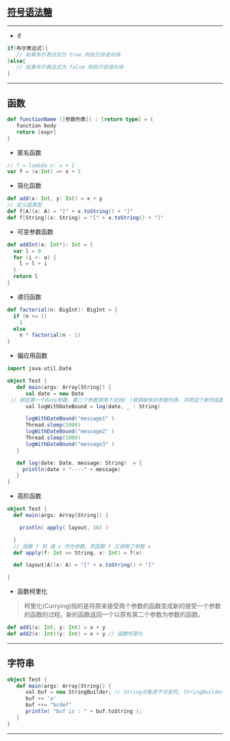 
## [符号语法糖][1]
---

- if
```scala
if(布尔表达式){
   // 如果布尔表达式为 true 则执行该语句块
}else{
   // 如果布尔表达式为 false 则执行该语句块
}

```
---
## 函数
```scala
def functionName ([参数列表]) : [return type] = {
   function body
   return [expr]
}
```
- 匿名函数
```scala
// f = lambda x: x + 1
var f = (x:Int) => x + 1
```
- 简化函数
```scala
def add(x: Int, y: Int) = x + y
// 定义超类型
def f[A](x: A) = "[" + x.toString() + "]"
def f[String](x: String) = "[" + x.toString() + "]"
```
- 可变参数函数
```scala
def addInt(a: Int*): Int = {
  var l = 0
  for (i <- a) {
    l = l + i
  }
  return l
}
```
- 递归函数
```scala
def factorial(n: BigInt): BigInt = {
  if (n <= 1)
    1
  else
    n * factorial(n - 1)
}
```

- 偏应用函数
```scala
import java.util.Date

object Test {
   def main(args: Array[String]) {
      val date = new Date
 // 绑定第一个date参数，第二个参数使用下划线(_)替换缺失的参数列表，并把这个新的函数值的索引的赋给变量
      val logWithDateBound = log(date, _ : String)

      logWithDateBound("message1" )
      Thread.sleep(1000)
      logWithDateBound("message2" )
      Thread.sleep(1000)
      logWithDateBound("message3" )
   }

   def log(date: Date, message: String)  = {
     println(date + "----" + message)
   }
}
```
- 高阶函数
```scala
object Test {
  def main(args: Array[String]) {

    println( apply( layout, 10) )

  }
  // 函数 f 和 值 v 作为参数，而函数 f 又调用了参数 v
  def apply(f: Int => String, v: Int) = f(v)

  def layout[A](x: A) = "[" + x.toString() + "]"

}
```

- 函数柯里化
> 柯里化(Currying)指的是将原来接受两个参数的函数变成新的接受一个参数的函数的过程。新的函数返回一个以原有第二个参数为参数的函数。
```scala
def add1(x: Int, y: Int) = x + y
def add2(x: Int)(y: Int) = x + y // 函数柯里化
```
---
## 字符串
```scala
object Test {
   def main(args: Array[String]) {
      val buf = new StringBuilder; // String对象是不可变的, StringBuilder可变
      buf += 'a'
      buf ++= "bcdef"
      println( "buf is : " + buf.toString );
   }
}
```

---
[1]: http://blog.csdn.net/bobozhengsir/article/details/13023023
